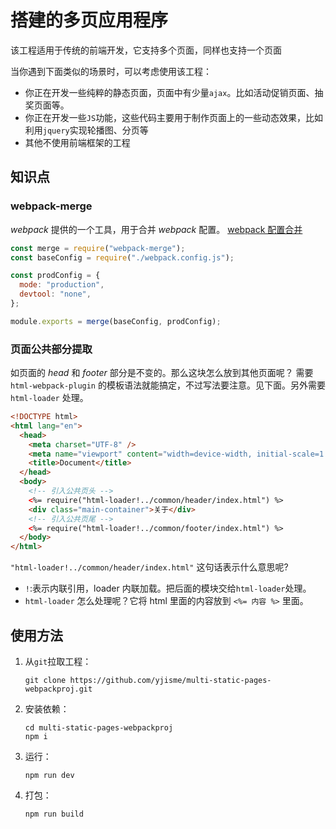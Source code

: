 # 搭建的多页应用程序

该工程适用于传统的前端开发，它支持多个页面，同样也支持一个页面

当你遇到下面类似的场景时，可以考虑使用该工程：

- 你正在开发一些纯粹的静态页面，页面中有少量`ajax`。比如活动促销页面、抽奖页面等。
- 你正在开发一些`JS`功能，这些代码主要用于制作页面上的一些动态效果，比如利用`jquery`实现轮播图、分页等
- 其他不使用前端框架的工程

## 知识点

### webpack-merge

_webpack_ 提供的一个工具，用于合并 _webpack_ 配置。
[webpack 配置合并](https://github.com/survivejs/webpack-merge)

```js
const merge = require("webpack-merge");
const baseConfig = require("./webpack.config.js");

const prodConfig = {
  mode: "production",
  devtool: "none",
};

module.exports = merge(baseConfig, prodConfig);
```

### 页面公共部分提取

如页面的 _head_ 和 _footer_ 部分是不变的。那么这块怎么放到其他页面呢？
需要 `html-webpack-plugin` 的模板语法就能搞定，不过写法要注意。见下面。另外需要 `html-loader` 处理。

```html
<!DOCTYPE html>
<html lang="en">
  <head>
    <meta charset="UTF-8" />
    <meta name="viewport" content="width=device-width, initial-scale=1.0" />
    <title>Document</title>
  </head>
  <body>
    <!-- 引入公共页头 -->
    <%= require("html-loader!../common/header/index.html") %>
    <div class="main-container">关于</div>
    <!-- 引入公共页尾 -->
    <%= require("html-loader!../common/footer/index.html") %>
  </body>
</html>
```

`"html-loader!../common/header/index.html"` 这句话表示什么意思呢?

- `!`:表示内联引用，loader 内联加载。把后面的模块交给`html-loader`处理。
- `html-loader` 怎么处理呢？它将 html 里面的内容放到 `<%= 内容 %>` 里面。

## 使用方法

1. 从`git`拉取工程：

   ```
   git clone https://github.com/yjisme/multi-static-pages-webpackproj.git
   ```

2. 安装依赖：

   ```
   cd multi-static-pages-webpackproj
   npm i
   ```

3. 运行：

   ```
   npm run dev
   ```

4. 打包：

   ```
   npm run build
   ```
